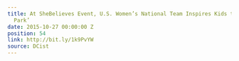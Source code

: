 ```yaml
---
title: At SheBelieves Event, U.S. Women’s National Team Inspires Kids to ‘Find Your
  Park’
date: 2015-10-27 00:00:00 Z
position: 54
link: http://bit.ly/1k9PvYW
source: DCist
---
```


